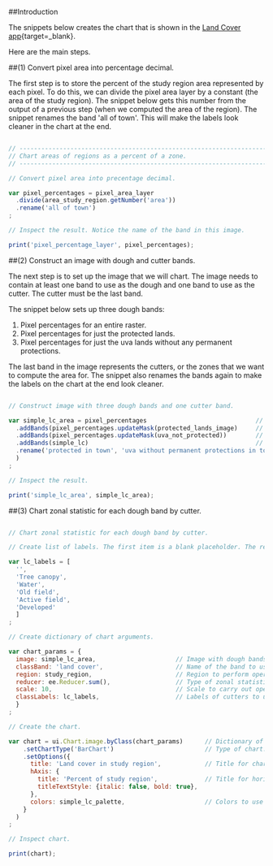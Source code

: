 
##Introduction      

The snippets below creates the chart that is shown in the [Land Cover app](https://jhowarth.users.earthengine.app/view/eeprimer-working-with-rasters){target=_blank}.

Here are the main steps.

##(1) Convert pixel area into percentage decimal.    

The first step is to store the percent of the study region area represented by each pixel. To do this, we can divide the pixel area layer by a constant (the area of the study region). The snippet below gets this number from the output of a previous step (when we computed the area of the region). The snippet renames the band 'all of town'. This will make the labels look cleaner in the chart at the end.   

```js

// ----------------------------------------------------------------------------
// Chart areas of regions as a percent of a zone.
// ----------------------------------------------------------------------------

// Convert pixel area into precentage decimal.  

var pixel_percentages = pixel_area_layer
  .divide(area_study_region.getNumber('area'))
  .rename('all of town')
;

// Inspect the result. Notice the name of the band in this image.

print('pixel_percentage_layer', pixel_percentages);
```

##(2) Construct an image with dough and cutter bands.

The next step is to set up the image that we will chart. The image needs to contain at least one band to use as the dough and one band to use as the cutter. The cutter must be the last band.  

The snippet below sets up three dough bands:  

1. Pixel percentages for an entire raster.  
2. Pixel percentages for just the protected lands.
3. Pixel percentages for just the uva lands without any permanent protections.  

The last band in the image represents the cutters, or the zones that we want to compute the area for. The snippet also renames the bands again to make the labels on the chart at the end look cleaner.     

```js  

// Construct image with three dough bands and one cutter band.

var simple_lc_area = pixel_percentages                              // Band with pixel percentages.  
  .addBands(pixel_percentages.updateMask(protected_lands_image)     // Band with pixel percentages masked by protected lands binary.  
  .addBands(pixel_percentages.updateMask(uva_not_protected))        // Band with pixel percentages masked by UVA binary without protections.
  .addBands(simple_lc)                                              // Band with simple land cover classes.
  .rename('protected in town', 'uva without permanent protections in town', 'land cover')   // Labels for added bands.  
  )
;

// Inspect the result.  

print('simple_lc_area', simple_lc_area);

```  

##(3) Chart zonal statistic for each dough band by cutter.

```js  

// Chart zonal statistic for each dough band by cutter.

// Create list of labels. The first item is a blank placeholder. The rest are labels for the cutters.  

var lc_labels = [
  '',
  'Tree canopy',
  'Water',
  'Old field',
  'Active field',
  'Developed'
  ]
;

// Create dictionary of chart arguments.

var chart_params = {
  image: simple_lc_area,                      // Image with dough bands and cutter band.
  classBand: 'land cover',                    // Name of the band to use as cutter.  
  region: study_region,                       // Region to perform operation.  
  reducer: ee.Reducer.sum(),                  // Type of zonal statistic to calculate.  
  scale: 10,                                  // Scale to carry out operation.
  classLabels: lc_labels,                     // Labels of cutters to use in chart.
  }
;

// Create the chart.  

var chart = ui.Chart.image.byClass(chart_params)      // Dictionary of chart arguments.  
    .setChartType('BarChart')                         // Type of chart.
    .setOptions({
      title: 'Land cover in study region',            // Title for chart.
      hAxis: {
        title: 'Percent of study region',             // Title for horizontal axis.  
        titleTextStyle: {italic: false, bold: true},
      },
      colors: simple_lc_palette,                      // Colors to use for chart.  
    }
  )
;

// Inspect chart.

print(chart);

```
